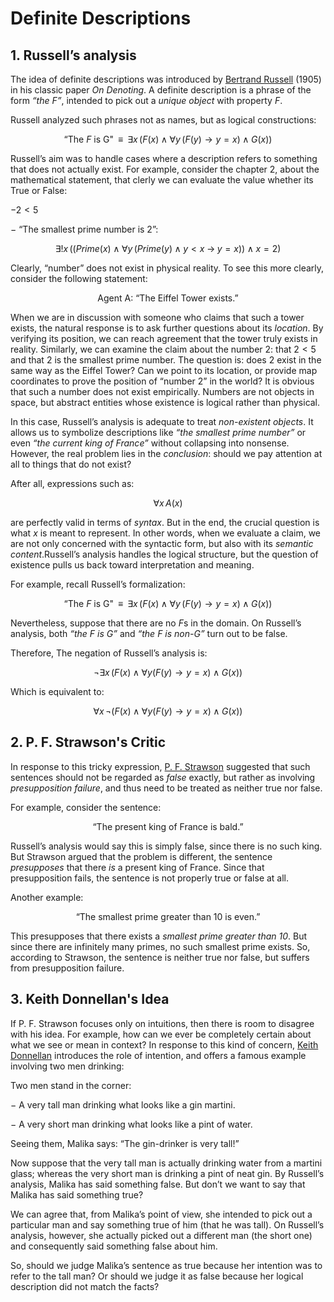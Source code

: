 # Definite Descriptions

## 1. Russell’s analysis

The idea of definite descriptions was introduced by [Bertrand Russell](https://en.wikipedia.org/wiki/Bertrand_Russell) (1905) in his classic paper *On Denoting*. A definite description is a phrase of the form *“the F”*, intended to pick out a *unique object* with property $F$.

Russell analyzed such phrases not as names, but as logical constructions:

$$
\text{“The } F \text{ is G"}\;\;\equiv\;\; \exists x \, \big( F(x) \land \forall y \, (F(y) \to y = x) \land G(x) \big)
$$

Russell’s aim was to handle cases where a description refers to something that does not actually exist. For example, consider the chapter 2, about the mathematical statement, that clerly we can evaluate the value whether its True or False:

$− 2 < 5$

− “The smallest prime number is $2$”:

$$
\exists! x \, \big( (Prime(x) \land \forall y \, (Prime(y) \land y < x \;\to\; y = x)) \;\land\; x = 2 \big)
$$

Clearly, “number” does not exist in physical reality. To see this more clearly, consider the following statement:

$$
\text{Agent A: “The Eiffel Tower exists.”}
$$

When we are in discussion with someone who claims that such a tower exists, the natural response is to ask further questions about its *location*. By verifying its position, we can reach agreement that the tower truly exists in reality. Similarly, we can examine the claim about the number $2$: that $2 < 5$ and that $2$ is the smallest prime number. The question is: does $2$ exist in the same way as the Eiffel Tower? Can we point to its location, or provide map coordinates to prove the position of “number $2$” in the world? It is obvious that such a number does not exist empirically. Numbers are not objects in space, but abstract entities whose existence is logical rather than physical.


In this case, Russell’s analysis is adequate to treat *non-existent objects*. It allows us to symbolize descriptions like *“the smallest prime number”* or even *“the current king of France”* without collapsing into nonsense. However, the real problem lies in the *conclusion*: should we pay attention at all to things that do not exist?

After all, expressions such as:

$$
\forall x \, A(x)
$$

are perfectly valid in terms of *syntax*. But in the end, the crucial question is what $x$ is meant to represent. In other words, when we evaluate a claim, we are not only concerned with the syntactic form, but also with its *semantic content*.Russell’s analysis handles the logical structure, but the question of existence pulls us back toward interpretation and meaning.

For example, recall Russell’s formalization:

$$
\text{“The } F \text{ is G"}\;\;\equiv\;\; \exists x \, \big( F(x) \land \forall y \, (F(y) \to y = x) \land G(x) \big)
$$

Nevertheless, suppose that there are no $F$s in the domain. On Russell’s analysis, both *“the $F$ is $G$”* and *“the $F$ is non-$G$”* turn out to be false.

Therefore, The negation of Russell’s analysis is:

$$
\lnot \exists x \, \big( F(x) \land \forall y (F(y) \to y = x) \land G(x) \big)
$$

Which is equivalent to:

$$
\forall x \, \lnot \big( F(x) \land \forall y (F(y) \to y = x) \land G(x) \big)
$$

## 2. P. F. Strawson's Critic

In response to this tricky expression, [P. F. Strawson](https://en.wikipedia.org/wiki/P._F._Strawson) suggested that such sentences should not be regarded as *false* exactly, but rather as involving *presupposition failure*, and thus need to be treated as neither true nor false.

For example, consider the sentence:

$$\text{“The present king of France is bald.”}$$

Russell’s analysis would say this is simply false, since there is no such king. But Strawson argued that the problem is different, the sentence *presupposes* that there *is* a present king of France. Since that presupposition fails, the sentence is not properly true or false at all.

Another example:

$$\text{“The smallest prime greater than 10 is even.”}$$

This presupposes that there exists a *smallest prime greater than 10*. But since there are infinitely many primes, no such smallest prime exists. So, according to Strawson, the sentence is neither true nor false, but suffers from presupposition failure.

## 3. Keith Donnellan's Idea

If P. F. Strawson focuses only on intuitions, then there is room to disagree with his idea. For example, how can we ever be completely certain about what we see or mean in context? In response to this kind of concern, [Keith Donnellan](https://en.wikipedia.org/wiki/Keith_Donnellan) introduces the role of intention, and offers a famous example involving two men drinking:

Two men stand in the corner:

− A very tall man drinking what looks like a gin martini.

− A very short man drinking what looks like a pint of water.

Seeing them, Malika says: “The gin-drinker is very tall!”

Now suppose that the very tall man is actually drinking water from a martini glass; whereas the very short man is drinking a pint of neat gin. By Russell’s analysis, Malika has said something false. But don’t we want to say that Malika has said something true?

We can agree that, from Malika’s point of view, she intended to pick out a particular man and say something true of him (that he was tall). On Russell’s analysis, however, she actually picked out a different man (the short one) and consequently said something false about him.

So, should we judge Malika’s sentence as true because her intention was to refer to the tall man? Or should we judge it as false because her logical description did not match the facts?